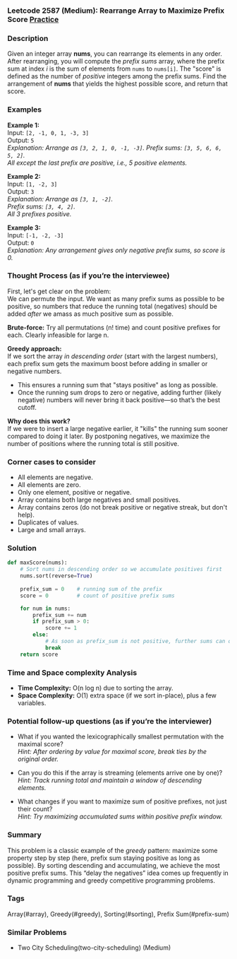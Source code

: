 ### Leetcode 2587 (Medium): Rearrange Array to Maximize Prefix Score [Practice](https://leetcode.com/problems/rearrange-array-to-maximize-prefix-score)

### Description  
Given an integer array **nums**, you can rearrange its elements in any order. After rearranging, you will compute the *prefix sums* array, where the prefix sum at index *i* is the sum of elements from `nums` to `nums[i]`. The "score" is defined as the number of *positive* integers among the prefix sums. Find the arrangement of **nums** that yields the highest possible score, and return that score.

### Examples  

**Example 1:**  
Input: `[2, -1, 0, 1, -3, 3]`  
Output: `5`  
*Explanation: Arrange as `[3, 2, 1, 0, -1, -3]`. 
Prefix sums: `[3, 5, 6, 6, 5, 2]`.  
All except the last prefix are positive, i.e., 5 positive elements.*

**Example 2:**  
Input: `[1, -2, 3]`  
Output: `3`  
*Explanation: Arrange as `[3, 1, -2]`.  
Prefix sums: `[3, 4, 2]`.  
All 3 prefixes positive.*

**Example 3:**  
Input: `[-1, -2, -3]`  
Output: `0`  
*Explanation: Any arrangement gives only negative prefix sums, so score is 0.*

### Thought Process (as if you’re the interviewee)  
First, let's get clear on the problem:  
We can permute the input. We want as many prefix sums as possible to be positive, so numbers that reduce the running total (negatives) should be added *after* we amass as much positive sum as possible.

**Brute-force:** Try all permutations (n! time) and count positive prefixes for each. Clearly infeasible for large n.

**Greedy approach:**  
If we sort the array *in descending order* (start with the largest numbers), each prefix sum gets the maximum boost before adding in smaller or negative numbers.  
- This ensures a running sum that "stays positive" as long as possible.
- Once the running sum drops to zero or negative, adding further (likely negative) numbers will never bring it back positive—so that’s the best cutoff.

**Why does this work?**  
If we were to insert a large negative earlier, it "kills" the running sum sooner compared to doing it later. By postponing negatives, we maximize the number of positions where the running total is still positive.

### Corner cases to consider  
- All elements are negative.
- All elements are zero.
- Only one element, positive or negative.
- Array contains both large negatives and small positives.
- Array contains zeros (do not break positive or negative streak, but don't help).
- Duplicates of values.
- Large and small arrays.

### Solution

```python
def maxScore(nums):
    # Sort nums in descending order so we accumulate positives first
    nums.sort(reverse=True)
    
    prefix_sum = 0    # running sum of the prefix
    score = 0         # count of positive prefix sums

    for num in nums:
        prefix_sum += num
        if prefix_sum > 0:
            score += 1
        else:
            # As soon as prefix_sum is not positive, further sums can only get smaller
            break
    return score
```

### Time and Space complexity Analysis  

- **Time Complexity:** O(n log n) due to sorting the array.
- **Space Complexity:** O(1) extra space (if we sort in-place), plus a few variables.

### Potential follow-up questions (as if you’re the interviewer)  

- What if you wanted the lexicographically smallest permutation with the maximal score?  
  *Hint: After ordering by value for maximal score, break ties by the original order.*

- Can you do this if the array is streaming (elements arrive one by one)?  
  *Hint: Track running total and maintain a window of descending elements.*

- What changes if you want to maximize sum of positive prefixes, not just their count?  
  *Hint: Try maximizing accumulated sums within positive prefix window.*

### Summary
This problem is a classic example of the *greedy* pattern: maximize some property step by step (here, prefix sum staying positive as long as possible). By sorting descending and accumulating, we achieve the most positive prefix sums. This “delay the negatives” idea comes up frequently in dynamic programming and greedy competitive programming problems.

### Tags
Array(#array), Greedy(#greedy), Sorting(#sorting), Prefix Sum(#prefix-sum)

### Similar Problems
- Two City Scheduling(two-city-scheduling) (Medium)